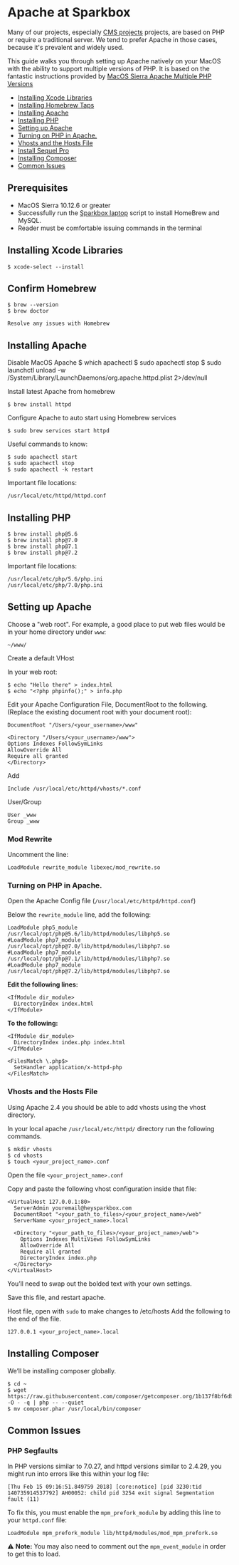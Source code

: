 
# Apache at Sparkbox

Many of our projects, especially [CMS projects](./cms) projects, are based on PHP or require a traditional server. We tend to prefer Apache in those cases, because it's prevalent and widely used.

This guide walks you through setting up Apache natively on your MacOS with the ability to support multiple versions of PHP. It is based on the fantastic instructions provided by [MacOS Sierra Apache Multiple PHP Versions](https://getgrav.org/blog/macos-sierra-apache-multiple-php-versions)

  * [Installing Xcode Libraries](#installing-xcode-libraries)
  * [Installing Homebrew Taps](#installing-homebrew-taps)
  * [Installing Apache](#installing-apache)
  * [Installing PHP](#installing-php)
  * [Setting up Apache](#setting-up-apache)
  * [Turning on PHP in Apache.](#turning-on-php-in-apache)
  * [Vhosts and the Hosts File](#vhosts-and-the-hosts-file)
  * [Install Sequel Pro](#install-sequel-pro)
  * [Installing Composer](#installing-composer)
  * [Common Issues](#common-issues)

## Prerequisites

  * MacOS Sierra 10.12.6 or greater
  * Successfully run the [Sparkbox laptop](https://github.com/sparkbox/laptop) script to install HomeBrew and MySQL.
  * Reader must be comfortable issuing commands in the terminal

## Installing Xcode Libraries

    $ xcode-select --install

## Confirm Homebrew

    $ brew --version
    $ brew doctor

    Resolve any issues with Homebrew

## Installing Apache

Disable MacOS Apache
    $ which apachectl
    $ sudo apachectl stop
    $ sudo launchctl unload -w /System/Library/LaunchDaemons/org.apache.httpd.plist 2>/dev/null

Install latest Apache from homebrew

    $ brew install httpd

Configure Apache to auto start using Homebrew services

    $ sudo brew services start httpd

  Useful commands to know:

    $ sudo apachectl start
    $ sudo apachectl stop
    $ sudo apachectl -k restart

  Important file locations:

    /usr/local/etc/httpd/httpd.conf

## Installing PHP

    $ brew install php@5.6
    $ brew install php@7.0
    $ brew install php@7.1
    $ brew install php@7.2

Important file locations:

    /usr/local/etc/php/5.6/php.ini
    /usr/local/etc/php/7.0/php.ini

## Setting up Apache

Choose a "web root". For example, a good place to put web files would be in your home directory under `www`: 

    ~/www/

Create a default VHost

In your web root:

    $ echo "Hello there" > index.html
    $ echo "<?php phpinfo();" > info.php

Edit your Apache Configuration File, DocumentRoot to the following. (Replace the existing document root with your document root):

    DocumentRoot "/Users/<your_username>/www"

    <Directory "/Users/<your_username>/www">
    Options Indexes FollowSymLinks
    AllowOverride All
    Require all granted
    </Directory>

Add

    Include /usr/local/etc/httpd/vhosts/*.conf

User/Group

    User _www
    Group _www

### Mod Rewrite

Uncomment the line:

    LoadModule rewrite_module libexec/mod_rewrite.so


### Turning on PHP in Apache.

Open the Apache Config file (`/usr/local/etc/httpd/httpd.conf`)

Below the `rewrite_module` line, add the following:

    LoadModule php5_module /usr/local/opt/php@5.6/lib/httpd/modules/libphp5.so
    #LoadModule php7_module /usr/local/opt/php@7.0/lib/httpd/modules/libphp7.so
    #LoadModule php7_module /usr/local/opt/php@7.1/lib/httpd/modules/libphp7.so
    #LoadModule php7_module /usr/local/opt/php@7.2/lib/httpd/modules/libphp7.so

**Edit the following lines:**

    <IfModule dir_module>
      DirectoryIndex index.html
    </IfModule>

**To the following:**

    <IfModule dir_module>
      DirectoryIndex index.php index.html
    </IfModule>

    <FilesMatch \.php$>
      SetHandler application/x-httpd-php
    </FilesMatch>

### Vhosts and the Hosts File

Using Apache 2.4  you should be able to add vhosts using the vhost directory.

In your local apache `/usr/local/etc/httpd/` directory run the following commands.

    $ mkdir vhosts
    $ cd vhosts
    $ touch <your_project_name>.conf

Open the file `<your_project_name>.conf`

Copy and paste the following vhost configuration inside that file:

    <VirtualHost 127.0.0.1:80>
      ServerAdmin youremail@heysparkbox.com
      DocumentRoot "<your_path_to_files>/<your_project_name>/web"
      ServerName <your_project_name>.local

      <Directory "<your_path_to_files>/<your_project_name>/web">
        Options Indexes MultiViews FollowSymLinks
        AllowOverride All
        Require all granted
        DirectoryIndex index.php
      </Directory>
    </VirtualHost>

You’ll need to swap out the bolded text with your own settings.

Save this file, and restart apache.

Host file, open with `sudo` to make changes to /etc/hosts
Add the following to the end of the file.

    127.0.0.1 <your_project_name>.local

## Installing Composer

We’ll be installing composer globally. 

    $ cd ~
    $ wget https://raw.githubusercontent.com/composer/getcomposer.org/1b137f8bf6db3e79a38a5bc45324414a6b1f9df2/web/installer -O - -q | php -- --quiet
    $ mv composer.phar /usr/local/bin/composer

## Common Issues

### PHP Segfaults

In PHP versions similar to 7.0.27, and httpd versions similar to 2.4.29, you might run into errors like this within your log file:

    [Thu Feb 15 09:16:51.849759 2018] [core:notice] [pid 3230:tid 140735914537792] AH00052: child pid 3254 exit signal Segmentation fault (11)

To fix this, you must enable the `mpm_prefork_module` by adding this line to your `httpd.conf` file:

    LoadModule mpm_prefork_module lib/httpd/modules/mod_mpm_prefork.so

:warning: **Note:** You may also need to comment out the `mpm_event_module` in order to get this to load.
